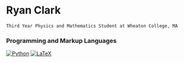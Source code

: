 # Ryan Clark

``Third Year Physics and Mathematics Student at Wheaton College, MA``

 <h3>Programming and Markup Languages</h3>

  <p>
   <a href="https://github.com/search?q=user%3Aryanclark055+language%3Apython"><img alt="Python" src="https://img.shields.io/badge/Python-14354C.svg?logo=python&logoColor=white"></a>
        <a href="https://github.com/search?q=user%3Aryanclark055+language%3Atex"><img alt="LaTeX" src="https://img.shields.io/badge/LaTeX-008080.svg?logo=LaTeX&logoColor=white"></a>
  </p>



<!--
**ryanclark055/ryanclark055** is a ✨ _special_ ✨ repository because its `README.md` (this file) appears on your GitHub profile.

Here are some ideas to get you started:

- 🔭 I’m currently working on ...
- 🌱 I’m currently learning ...
- 👯 I’m looking to collaborate on ...
- 🤔 I’m looking for help with ...
- 💬 Ask me about ...
- 📫 How to reach me: ...
- 😄 Pronouns: ...
- ⚡ Fun fact: ...
-->
